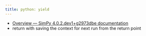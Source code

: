 ```yaml
---
title: python: yield
---
```

- [Overview — SimPy 4.0.2.dev1+g2973dbe documentation](https://simpy.readthedocs.io/en/latest/)
- return with saving the context for next run from the return point